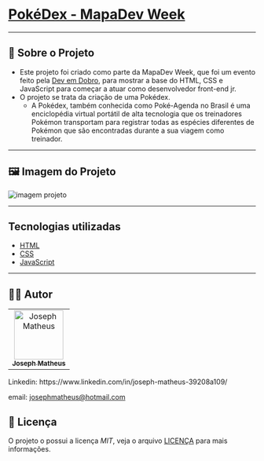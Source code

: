 # [PokéDex - MapaDev Week](https://josephmatheus.github.io/projeto-pokedex-mapadev-week/)
---
## :page_facing_up: Sobre o Projeto
- Este projeto foi criado como parte da MapaDev Week, que foi um evento feito pela [Dev em Dobro](https://github.com/devemdobro), para mostrar a base do HTML, CSS e JavaScript para começar a atuar como desenvolvedor front-end jr.
- O projeto se trata da criação de uma Pokédex.
  - A Pokédex, também conhecida como Poké-Agenda no Brasil é uma enciclopédia virtual portátil de alta tecnologia que os treinadores Pokémon transportam para registrar todas as espécies diferentes de Pokémon que são encontradas durante a sua viagem como treinador.
---
## :framed_picture: Imagem do Projeto

![imagem projeto](https://user-images.githubusercontent.com/89085971/157985419-73ba3299-fff3-4054-a4ab-867f1b496a34.png)

---
## Tecnologias utilizadas
  * [HTML](https://developer.mozilla.org/pt-BR/docs/Web/HTML) 
  * [CSS](https://developer.mozilla.org/pt-BR/docs/Web/CSS)
  * [JavaScript](https://developer.mozilla.org/pt-BR/docs/Web/JavaScript)
---
## :man_technologist:  Autor

<table class="author">
  <tr>
    <td align="center">
      <a href="https://github.com/josephmatheus">
        <img src="https://avatars.githubusercontent.com/u/89085971?v=4" 
        width="100px;" alt="Joseph Matheus"/>
        <br/>
        <sub>
          <b>Joseph Matheus</b>
        </sub>
      </a>
    </td>
  </tr>
</table>   
   Linkedin:
   https://www.linkedin.com/in/joseph-matheus-39208a109/
   
   email: josephmatheus@hotmail.com
   
  ## 📝 Licença

   O projeto o possui a licença _MIT_, veja o arquivo [LICENÇA](LICENSE) para mais informações.
